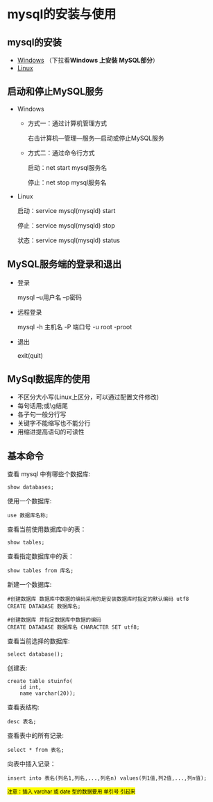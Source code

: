 # mysql的安装与使用

## mysql的安装

- [Windows](https://www.runoob.com/mysql/mysql-install.html) （下拉看**Windows 上安装 MySQL部分**）
- [Linux](https://note.zzrfdsn.cn/note/root/cloudlandboy/linux/1566488563139.html)

## 启动和停止MySQL服务

- Windows

  - 方式一：通过计算机管理方式

    右击计算机—管理—服务—启动或停止MySQL服务

  - 方式二：通过命令行方式

    启动：net start mysql服务名

    停止：net stop mysql服务名

- Linux

  启动：service mysql(mysqld) start

  停止：service mysql(mysqld) stop

  状态：service mysql(mysqld) status

## MySQL服务端的登录和退出

- 登录

  mysql –u用户名 –p密码

- 远程登录

  mysql -h 主机名 -P 端口号 -u root -proot

- 退出

  exit(quit)

## MySql数据库的使用

- 不区分大小写(Linux上区分，可以通过配置文件修改)
- 每句话用;或\g结尾
- 各子句一般分行写
- 关键字不能缩写也不能分行
- 用缩进提高语句的可读性

## 基本命令

查看 mysql 中有哪些个数据库: 

``` mysql
show databases;
```

 使用一个数据库: 

``` mysql
use 数据库名称;
```

查看当前使用数据库中的表：

``` mysql
show tables;
```

查看指定数据库中的表：

``` mysql
show tables from 库名;
```

新建一个数据库: 

``` mysql
#创建数据库 数据库中数据的编码采用的是安装数据库时指定的默认编码 utf8
CREATE DATABASE 数据库名;

#创建数据库 并指定数据库中数据的编码
CREATE DATABASE 数据库名 CHARACTER SET utf8;
```

查看当前选择的数据库:

``` mysql
select database();
```

创建表:

``` mysql
create table stuinfo(
    id int,
    name varchar(20));
```

查看表结构:

``` mysql
desc 表名;
```

查看表中的所有记录: 

``` mysql
select * from 表名;
```

向表中插入记录：

``` mysql
insert into 表名(列名1,列名,...,列名n) values(列1值,列2值,...,列n值);
```

<mark><small>注意：插入 varchar 或 date 型的数据要用 单引号 引起来<small></mark>